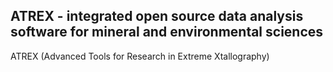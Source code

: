 ATREX - integrated open source data analysis software for mineral and environmental sciences 
--------------------------------------------------------------------------------------------

ATREX (Advanced Tools for Research in Extreme Xtallography)
